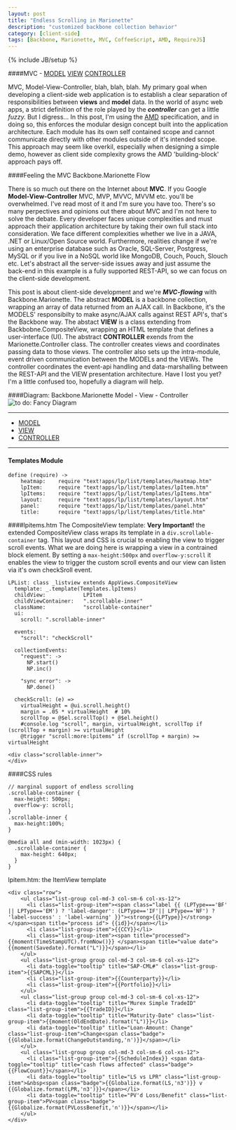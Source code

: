```yaml
---
layout: post
title: "Endless Scrolling in Marionette"
description: "customized backbone collection behavior"
category: [client-side] 
tags: [Backbone, Marionette, MVC, CoffeeScript, AMD, RequireJS]
---
```

{% include JB/setup %}

####MVC - [MODEL](http://backbonejs.org/#Collection) [VIEW](http://marionettejs.com/docs/marionette.compositeview.html) [CONTROLLER](http://marionettejs.com/docs/marionette.controller.html)


MVC, Model-View-Controller, blah, blah, blah. My primary goal when developing a client-side web application is to establish a clear separation of responsibilities between **views** and **model** data. In the world of async web apps, a strict definition of the role played by the ***controller*** can get a little *fuzzy.* But I digress... In this post, I'm using the [AMD](http://requirejs.org/docs/whyamd.html#amd) specification, and in doing so, this enforces the modular design concept built into the application architecture. Each module has its own self contained scope and cannot communicate directly with other modules outside of it's intended scope. This  approach may seem like overkil, especially when designing a simple demo, however as client side complexity grows the AMD 'building-block' approach pays off.

####Feeling the MVC Backbone.Marionette Flow

There is so much out there on the Internet about **MVC**.  If you Google **Model-View-Controller** MVC, MVP, MVVC, MVVM etc. you'll be overwhelmed.  I've read most of it and I'm sure you have too.  There's so many perpectives and opinions out there about MVC and I'm not here to solve the debate. Every developer faces unique complexities and must approach their application architecture by taking their own full stack into consideration.  We face different complexities whether we live in a JAVA, .NET or Linux/Open Source world. Furthermore, realities change if we're using an enterprise database such as  Oracle, SQL-Server, Postgress, MySQL or if you live in a NoSQL world like MongoDB, Couch, Pouch, Slouch etc. Let's abstract all the server-side issues away and just assume the back-end in this example is a fully supported REST-API, so we can focus on the client-side development.

This post is about client-side development and we're ***MVC-flowing*** with Backbone.Marionette. The abstract **MODEL** is a backbone collection, wrapping an array of data returned from an AJAX call. In Backbone, it's the MODELS' responsibilty to make async/AJAX calls against REST API's, that's the Backbone way.  The abstact **VIEW** is a class extending from Backbobne.CompositeView, wrapping an HTML template that defines a user-interface (UI).  The abstract **CONTROLLER** exends from the Marionette.Controller class. The controller creates views and coordinates passing data to those views.  The controller also sets up the intra-module, event driven communication between the MODELs and the VIEWs. The controller coordinates the event-api handling and data-marshalling between the REST-API and the VIEW presentation architecture.  Have I lost you yet?  I'm a little confused too, hopefully a diagram will help.

####Diagram: Backbone.Marionette Model - View - Controller 
![to do: Fancy Diagram](bbm-mvc-diagram.jpeg)

---

<div role="tabpanel">
  <!-- Nav tabs -->
  <ul class="nav nav-tabs" role="tablist">
    <li role="presentation" class="active"><a href="#model" aria-controls="model" role="tab" data-toggle="tab">MODEL</a></li>
    <li role="presentation"><a href="#view" aria-controls="profile" role="tab" data-toggle="tab">VIEW</a></li>
    <li role="presentation"><a href="#controller" aria-controls="messages" role="tab" data-toggle="tab">CONTROLLER</a></li>
  </ul>

  <!-- Tab panes -->
  <div class="tab-content">
    <div role="tabpanel" class="tab-pane fade in active" id="model">
  		<script src="https://gist.github.com/t2k/dc5300be5343524656fa.js"></script>
		</div>
    <div role="tabpanel" class="tab-pane fade" id="view">
    	<script src="https://gist.github.com/t2k/ccde4a35397ee661b47b.js"></script>
    </div>
    <div role="tabpanel" class="tab-pane fade" id="controller">
    	<script src="https://gist.github.com/t2k/762d37c61fb7ab4b62cc.js"></script>			
    </div>
  </div>
</div>

---

#### Templates Module

~~~
define (require) ->
    heatmap:    require "text!apps/lp/list/templates/heatmap.htm"
    lpItem:     require "text!apps/lp/list/templates/lpItem.htm"
    lpItems:    require "text!apps/lp/list/templates/lpItems.htm"
    layout:     require "text!apps/lp/list/templates/layout.htm"
    panel:      require "text!apps/lp/list/templates/panel.htm"
    title:      require "text!apps/lp/list/templates/title.htm"
~~~


####lpitems.htm
The CompositeView template:
**Very Important!** the extended CompositeView 
class wraps its template in a ``div.scrollable-container`` tag. This layout and CSS is 
crucial to enabling the view to trigger scroll events.  What we are doing here is wrapping
a view in a contrained block element.  By setting a ``max-height:500px`` and ``overflow-y:scroll``
it enables the view to trigger the custom scroll events and our view can listen via it's own 
checkSroll event.  

	LPList: class _listview extends AppViews.CompositeView
	  template: _.template(Templates.lpItems)
	  childView:            LPItem
	  childViewContainer:   ".scrollable-inner"
	  className:            "scrollable-container"
	  ui:
	    scroll: ".scrollable-inner"
	              
	  events: 
	    "scroll": "checkScroll"
	    
	  collectionEvents:
	    "request": ->
	      NP.start()
	      NP.inc()

	    "sync error": ->
	      NP.done()

	  checkScroll: (e) =>
	    virtualHeight = @ui.scroll.height()
	    margin = .05 * virtualHeight  # 10%
	    scrollTop = @$el.scrollTop() + @$el.height()
	    #console.log "scroll", margin, virtualHeight, scrollTop if (scrollTop + margin) >= virtualHeight
	    @trigger "scroll:more:lpitems" if (scrollTop + margin) >= virtualHeight




~~~
<div class="scrollable-inner">
</div>
~~~

####CSS rules
~~~
// marginal support of endless scrolling
.scrollable-container {
  max-height: 500px;
  overflow-y: scroll;
}
.scrollable-inner {
  max-height:100%;
}

@media all and (min-width: 1023px) {
  .scrollable-container {
    max-height: 640px;
  }
}

~~~


lpitem.htm:  the ItemView template

~~~
<div class="row">
    <ul class="list-group col-md-3 col-sm-6 col-xs-12">
      <li class="list-group-item"><span class="label {{ (LPType==='BF' || LPType=='EM') ? 'label-danger': (LPType=='IF'|| LPType=='NF') ? 'label-success' : 'label-warning' }}"><strong>{{LPType}}</strong></span><span title="process id"> {{id}}</span></li>
      <li class="list-group-item">{{CCY}}</li>
      <li class="list-group-item"><span title="processed">{{moment(TimeStampUTC).fromNow()}} </span><span title="value date"> {{moment(Savedate).format("L")}}</span></li>
    </ul>
    <ul class="list-group group col-md-3 col-sm-6 col-xs-12">
      <li data-toggle="tooltip" title="SAP-CML#" class="list-group-item">{{SAPCML}}</li>
      <li class="list-group-item">{{Counterparty}}</li>
      <li class="list-group-item">{{Portfolio}}</li>
    </ul>
    <ul class="list-group group col-md-3 col-sm-6 col-xs-12">
      <li data-toggle="tooltip" title="Murex Simple TradeID" class="list-group-item">{{TradeID}}</li>
      <li data-toggle="tooltip" title="Maturity-Date" class="list-group-item">{{moment(OldEndDate).format("L")}}</li>
      <li data-toggle="tooltip" title="Loan-Amount: Change" class="list-group-item">Change<span class="badge">{{Globalize.format(ChangeOutstanding,'n')}}</span></li>
    </ul>
    <ul class="list-group group col-md-3 col-sm-6 col-xs-12">
      <li class="list-group-item">{{ScheduleIndex}} <span data-toggle="tooltip" title="cash flows affected" class="badge">{{FlowCount}}</span></li>
      <li data-toggle="tooltip" title="LS vs LPR" class="list-group-item">&nbsp<span class="badge">{{Globalize.format(LS,'n3')}} v {{Globalize.format(LPR,'n3')}}</span></li>
      <li data-toggle="tooltip" title="PV'd Loss/Benefit" class="list-group-item">PV<span class="badge">{{Globalize.format(PVLossBenefit,'n')}}</span></li>
    </ul>
</div>
~~~
